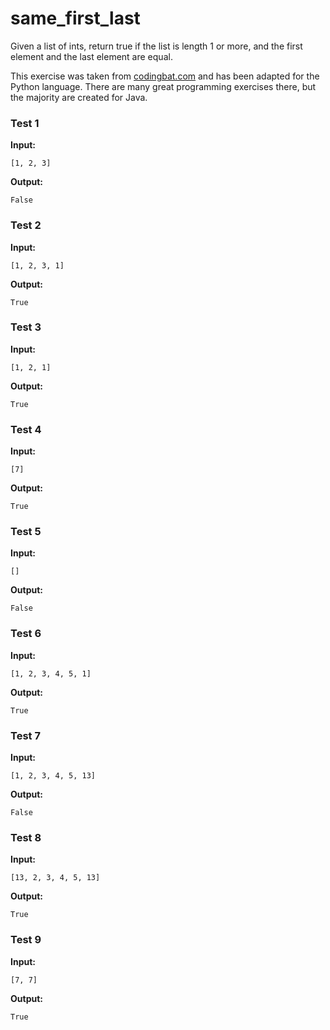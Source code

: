 # same_first_last





Given a list of ints, return true if the list is length 1 or more, and the first element and the last element are equal.

This exercise was taken from [codingbat.com](https://codingbat.com/prob/p118976) and has been adapted for the Python language. There are many great programming exercises there, but the majority are created for Java.






### Test 1
**Input:**
```
[1, 2, 3]
```
**Output:**
```
False
```
### Test 2
**Input:**
```
[1, 2, 3, 1]
```
**Output:**
```
True
```
### Test 3
**Input:**
```
[1, 2, 1]
```
**Output:**
```
True
```
### Test 4
**Input:**
```
[7]
```
**Output:**
```
True
```
### Test 5
**Input:**
```
[]
```
**Output:**
```
False
```
### Test 6
**Input:**
```
[1, 2, 3, 4, 5, 1]
```
**Output:**
```
True
```
### Test 7
**Input:**
```
[1, 2, 3, 4, 5, 13]
```
**Output:**
```
False
```
### Test 8
**Input:**
```
[13, 2, 3, 4, 5, 13]
```
**Output:**
```
True
```
### Test 9
**Input:**
```
[7, 7]
```
**Output:**
```
True
```

